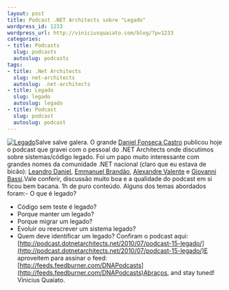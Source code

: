 ```yaml
--- 
layout: post
title: Podcast .NET Architects sobre "Legado"
wordpress_id: 1233
wordpress_url: http://viniciusquaiato.com/blog/?p=1233
categories: 
- title: Podcasts
  slug: podcasts
  autoslug: podcasts
tags: 
- title: .Net Architects
  slug: net-architects
  autoslug: .net-architects
- title: Legado
  slug: legado
  autoslug: legado
- title: Podcast
  slug: podcast
  autoslug: podcast
---
```

[![Legado](http://viniciusquaiato.com/blog/blog/wp-content/uploads/2010/07/radioativo-150x150.jpg "Legado")](http://viniciusquaiato.com/blog/podcast-net-architects-sobre-legado/radioativo/)Salve salve galera. O grande [Daniel Fonseca Castro](http://www.danielfonsecacastro.com.br/) publicou hoje o podcast que gravei com o pessoal do .NET Architects onde discutimos sobre sistemas/código legado. Foi um papo muito interessante com grandes nomes da comunidade .NET nacional (claro que eu estava de bicão): [Leandro Daniel](http://reverb.leandrodaniel.com/), [Emmanuel Brandão](http://blog.egomesbrandao.net/), [Alexandre Valente](http://agvalente.wordpress.com/) e [Giovanni Bassi](http://unplugged.giggio.net/).Vale conferir, discussão muito boa e a qualidade do podcast em si ficou bem bacana. 1h de puro conteúdo. Alguns dos temas abordados foram:- O que é legado?
- Código sem teste é legado?
- Porque manter um legado?
- Porque migrar um legado?
- Evoluir ou reescrever um sistema legado?
- Quem deve identificar um legado?
Confiram o podcast aqui: [http://podcast.dotnetarchitects.net/2010/07/podcast-15-legado/](http://podcast.dotnetarchitects.net/2010/07/podcast-15-legado/)E aproveitem para assinar o feed: [http://feeds.feedburner.com/DNAPodcasts](http://feeds.feedburner.com/DNAPodcasts)Abraços, and stay tuned! Vinicius Quaiato.
